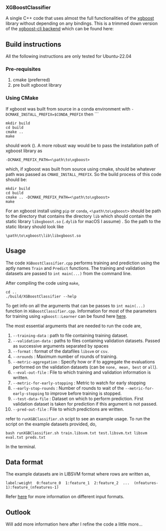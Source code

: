 ### XGBoostClassifier
A single C++ code that uses almost the full functionalities of the [xgboost](https://github.com/dmlc/xgboost/tree/master) library without depending on any bindings. This is a trimmed down version of the [xgboost-cli backend]( https://github.com/dmlc/xgboost/blob/master/src/cli_main.cc) which can be found here:

## Build instructions
All the following instructions are only tested for Ubuntu-22.04
### Pre-requisites
1) cmake (preferred)
2) pre built xgboost library
### Using CMake
If xgboost was built from source in a conda environment with `-DCMAKE_INSTALL_PREFIX=$CONDA_PREFIX` then                                                   ```
```
mkdir build 
cd build 
cmake ..
make
```
should work ().
A more robust way would be to pass the installation path of xgboost library as 
```
-DCMAKE_PREFIX_PATH=<\path\to\xgboost>
``` 
which, if xgboost was built from source using cmake, should be whatever path was passed as `CMAKE_INSTALL_PREFIX`. So the build process of this code should be:
```
mkdir build 
cd build 
cmake .. -DCMAKE_PREFIX_PATH=<\path\to\xgboost>
make
```
For an xgboost install using `pip` or `conda`, `<\path\to\xgboost>` should be path to the directory that contains the directory `lib` which should contain the static library `libxgboost.so` (`.dylib` for macOS I assume) . So the path to the static library should look like 
```
\path\to\xgboost\lib\libxgboost.so
```

## Usage
The code `XGBoostClassifier.cpp` performs training and prediction using the aptly names `Train` and `Predict` functions. The training and validation datasets are passed to `int main(...)` from the command line.

After compiling the code using `make`, 
```
cd ..
./build/XGBoostClassifier --help
```
To get info on all the arguments that can be passes to `int main(...)` function in  `XGBoostClassifier.cpp`. Information for most of the parameters for training using `xgboost::Learner` can be found here [here](https://xgboost.readthedocs.io/en/stable/parameter.html). 

The most essential arguments that are needed to run the code are,
1) `--training-data` : path to file containing training dataset.
2) `--validation-data` : paths to files containing validation datasets. Passed as successive arguments separated by spaces
3) `--format` : format of the datafiles `libsvm` or `csv`.
4) `--nrounds` : Maximum number of rounds of training.
5) `--metric-aggregation` : Specify how or if to aggregate the evaluations performed on the validation  datasets (can be `none, mean, best`  or  `all`).
6) `--eval-out-file` : File to which training and validation information is written.
7) `--metric-for-early-stopping` : Metric to watch for early stopping
8) `--early-stop-rounds` : Number of rounds to wait of the `--metric-for-early-stopping` to improve before training is stopped.
9) `--test-data-file` : Dataset on which to perform prediction. First validation dataset is taken for prediction if this argument is not passed.
10) `--pred-out-file` : File to which predictions are written.

refer to `runXGBClassifier.sh` scipt to see an example usage. To run the script on the example datasets provided, do,
```
bash runXGBClassifier.sh train.libsvm.txt test.libsvm.txt libsvm eval.txt preds.txt
```
In the terminal.
## Data format

The example datasets are in LIBSVM format where rows are written as,
```
label:weight  0:feature_0  1:feature_1  2:feature_2  ...  (nfeatures-1):feature_(nfeatures-1)
```

Refer [here](https://xgboost.readthedocs.io/en/stable/tutorials/input_format.html) for more information on different input formats.

## Outlook
Will add more information here after I refine the code a little more...
